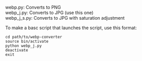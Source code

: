 webp.py: Converts to PNG\
webp_j.py: Converts to JPG (use this one)\
webp_j_s.py: Converts to JPG with saturation adjustment

To make a basc script that launches the script, use this format:
```
cd path/to/webp-converter
source bin/activate
python webp_j.py
deactivate
exit
```
